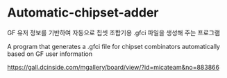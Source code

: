 # Automatic-chipset-adder
GF 유저 정보를 기반하여 자동으로 칩셋 조합기용 .gfci 파일을 생성해 주는 프로그램

A program that generates a .gfci file for chipset combinators automatically based on GF user information

https://gall.dcinside.com/mgallery/board/view/?id=micateam&no=883866
